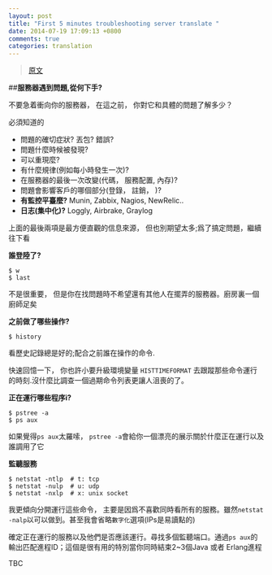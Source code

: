 ```yaml
---
layout: post
title: "First 5 minutes troubleshooting server translate "
date: 2014-07-19 17:09:13 +0800
comments: true
categories: translation
---
```


 > [原文](http://devo.ps/blog/troubleshooting-5minutes-on-a-yet-unknown-box/)


##**服務器遇到問題,從何下手?**


不要急着衝向你的服務器， 在這之前， 你對它和具體的問題了解多少？ 


必須知道的
 
 - 問題的確切症狀? 丟包? 錯誤?
 - 問題什麼時候被發現?
 - 可以重現麼?
 - 有什麼規律(例如每小時發生一次)?
 - 在服務器的最後一次改變(代碼， 服務配置, 內存)?
 - 問題會影響客戶的哪個部分(登錄， 註銷， )?
 - **有監控平臺麼?** Munin, Zabbix, Nagios, NewRelic.. 
 - **日志(集中化)?** Loggly, Airbrake, Graylog



上面的最後兩項是最方便直觀的信息來源， 但也別期望太多;爲了搞定問題，繼續往下看


**誰登陸了?**


```
$ w
$ last
```

不是很重要， 但是你在找問題時不希望還有其他人在擺弄的服務器。廚房裏一個廚師足矣


**之前做了哪些操作?**


```
$ history
```

看歷史記錄總是好的;配合之前誰在操作的命令.


快速回憶一下， 你也許小要升級環境變量 `HISTTIMEFORMAT` 去跟蹤那些命令運行的時刻.沒什麼比調查一個過期命令列表更讓人沮喪的了。


**正在運行哪些程序i?**


```
$ pstree -a
$ ps aux
```


如果覺得`ps aux`太羅嗦， `pstree -a`會給你一個漂亮的展示關於什麼正在運行以及誰調用了它


**監聽服務**


```
$ netstat -ntlp  # t: tcp
$ netstat -nulp  # u: udp
$ netstat -nxlp  # x: unix socket
```

我更傾向分開運行這些命令， 主要是因爲不喜歡同時看所有的服務。雖然`netstat -nalp`以可以做到。甚至我會省略`數字化`選項(IPs是易讀點的)


確定正在運行的服務以及他們是否應該運行。尋找多個監聽端口。通過`ps aux`的輸出匹配進程ID；這個是很有用的特別當你同時結束2~3個Java 或者 Erlang進程


TBC


